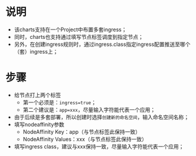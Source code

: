 # 说明

- 该charts支持在一个Project中布置多套ingress；
- 同时，charts也支持通过填写节点标签调度到指定节点；
- 另外，在创建ingress规则时，通过ingress.class指定ingress配置推送至哪个（套）ingress上；

# 步骤

- 给节点打上两个标签
	- 第一个必须是：`ingress=true`；
	- 第二个建议是：`app=xxx`，尽量输入字符能代表一个应用；
- 由于后续是多套部署，所以创建时选择`创建新的命名空间`，输入命名空间名称；
- 填写nodeaffinity参数
	- NodeAffinity Key：app（与节点标签此保持一致）
	- NodeAffinity Values：xxx（与节点标签此保持一致）
- 填写ingress class，建议与xxx保持一致，尽量输入字符能代表一个应用；